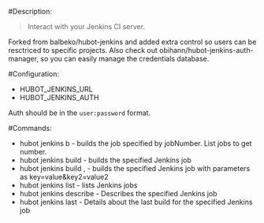 #Description:
> Interact with your Jenkins CI server. 

Forked from  balbeko/hubot-jenkins and added extra control so users can be resctriced to specific projects. Also check out obihann/hubot-jenkins-auth-manager, so you can easily manage the credentials database.

#Configuration:
* HUBOT_JENKINS_URL
* HUBOT_JENKINS_AUTH

Auth should be in the `user:password` format.

#Commands:
* hubot jenkins b <jobNumber> - builds the job specified by jobNumber. List jobs to get number.
* hubot jenkins build <job> - builds the specified Jenkins job
* hubot jenkins build <job>, <params> - builds the specified Jenkins job with parameters as key=value&key2=value2
* hubot jenkins list <filter> - lists Jenkins jobs
* hubot jenkins describe <job> - Describes the specified Jenkins job
* hubot jenkins last <job> - Details about the last build for the specified Jenkins job
